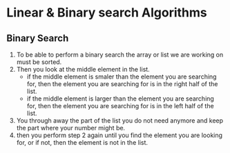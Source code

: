 # Linear & Binary search Algorithms

## Binary Search
1. To be able to perform a binary search the array or list we are working on must be sorted.  
2. Then you look at the middle element in the list.  
   * if the middle element is smaler than the element you are searching for, then the element you are searching for is in the right half of the list. 
   * if the middle element is larger than the element you are searching for, then the element you are searching for is in the left half of the list. 
3. You through away the part of the list you do not need anymore and keep the part where your number might be. 
4. then you perform step 2 again until you find the element you are looking for, or if not, then the element is not in the list. 



